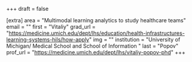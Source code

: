 +++
draft = false

[extra]
area = "Multimodal learning analytics to study healthcare teams"
email = ""
first = "Vitaliy"
grad_url = "https://medicine.umich.edu/dept/lhs/education/health-infrastructures-learning-systems-hils/how-apply"
img = ""
institution = "University of Michigan/ Medical School and School of Information "
last = "Popov"
prof_url = "https://medicine.umich.edu/dept/lhs/vitaliy-popov-phd"
+++